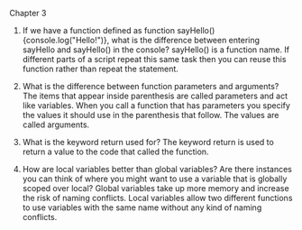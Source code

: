 Chapter 3
1. If we have a function defined as function sayHello(){console.log("Hello!")}, what is the difference between entering sayHello and sayHello() in the console?
sayHello() is a function name. If different parts of a script repeat this same task then you can reuse this function rather than repeat the statement.

2. What is the difference between function parameters and arguments?
The items that appear inside parenthesis are called parameters and act like variables. When you call a function that has parameters you specify the values it should use in the parenthesis that follow. The values are called arguments.

3. What is the keyword return used for?
 The keyword return is used to return a value to the code that called the function.

4. How are local variables better than global variables? Are there instances you can think of where you might want to use a variable that is globally scoped over local?
Global variables take up more memory and increase the risk of naming conflicts. Local variables allow two different functions to use variables with the same name without any kind of naming conflicts.

